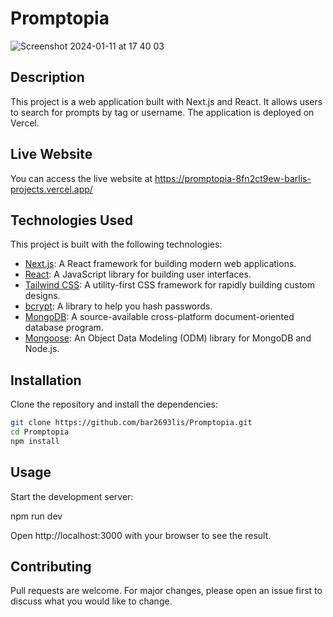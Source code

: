 # Promptopia
![Screenshot 2024-01-11 at 17 40 03](https://github.com/bar2693lis/Promptopia/assets/48059962/57e32d54-e032-4171-9fcb-784f85409b08)

## Description

This project is a web application built with Next.js and React. It allows users to search for prompts by tag or username. The application is deployed on Vercel.

## Live Website

You can access the live website at https://promptopia-8fn2ct9ew-barlis-projects.vercel.app/

## Technologies Used

This project is built with the following technologies:

- [Next.js](https://nextjs.org/): A React framework for building modern web applications.
- [React](https://reactjs.org/): A JavaScript library for building user interfaces.
- [Tailwind CSS](https://tailwindcss.com/): A utility-first CSS framework for rapidly building custom designs.
- [bcrypt](https://www.npmjs.com/package/bcrypt): A library to help you hash passwords.
- [MongoDB](https://www.mongodb.com/): A source-available cross-platform document-oriented database program.
- [Mongoose](https://mongoosejs.com/): An Object Data Modeling (ODM) library for MongoDB and Node.js.

## Installation

Clone the repository and install the dependencies:

```bash
git clone https://github.com/bar2693lis/Promptopia.git
cd Promptopia
npm install
```

## Usage

Start the development server:

npm run dev

Open http://localhost:3000 with your browser to see the result.

## Contributing

Pull requests are welcome. For major changes, please open an issue first to discuss what you would like to change.
